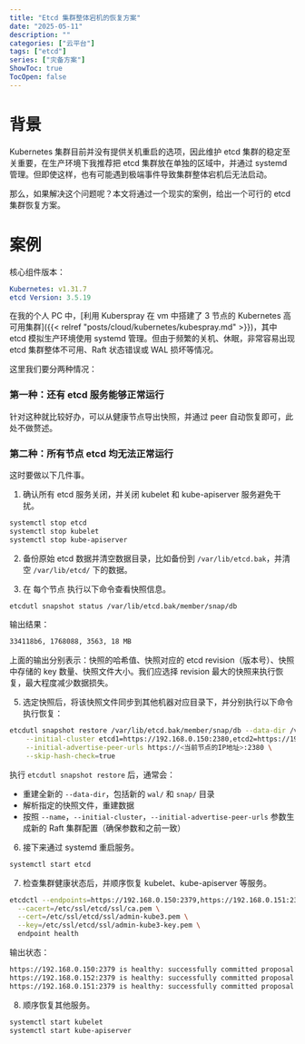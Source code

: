 ```yaml
---
title: "Etcd 集群整体宕机的恢复方案"
date: "2025-05-11"
description: ""
categories: ["云平台"]
tags: ["etcd"]
series: ["灾备方案"]
ShowToc: true
TocOpen: false
---
```

 
# 背景

Kubernetes 集群目前并没有提供关机重启的选项，因此维护 etcd 集群的稳定至关重要，在生产环境下我推荐把 etcd 集群放在单独的区域中，并通过 systemd 管理。但即使这样，也有可能遇到极端事件导致集群整体宕机后无法启动。

那么，如果解决这个问题呢？本文将通过一个现实的案例，给出一个可行的 etcd 集群恢复方案。

# 案例

核心组件版本：

```.yaml 
Kubernetes: v1.31.7
etcd Version: 3.5.19
```

在我的个人 PC 中，[利用 Kuberspray 在 vm 中搭建了 3 节点的 Kubernetes 高可用集群]({{< relref "posts/cloud/kubernetes/kubespray.md" >}})，其中 etcd 模拟生产环境使用 systemd 管理。但由于频繁的关机、休眠，非常容易出现 etcd 集群整体不可用、Raft 状态错误或 WAL 损坏等情况。

这里我们要分两种情况：

### 第一种：还有 etcd 服务能够正常运行

针对这种就比较好办，可以从健康节点导出快照，并通过 peer 自动恢复即可，此处不做赘述。

### 第二种：所有节点 etcd 均无法正常运行

这时要做以下几件事。

1. 确认所有 etcd 服务关闭，并关闭 kubelet 和 kube-apiserver 服务避免干扰。
```.bash
systemctl stop etcd
systemctl stop kubelet
systemctl stop kube-apiserver
```

2. 备份原始 etcd 数据并清空数据目录，比如备份到 `/var/lib/etcd.bak`，并清空 `/var/lib/etcd/` 下的数据。

3. 在 每个节点 执行以下命令查看快照信息。
```.bash
etcdutl snapshot status /var/lib/etcd.bak/member/snap/db
```

输出结果：
```.bash
334118b6, 1768088, 3563, 18 MB
```

上面的输出分别表示：快照的哈希值、快照对应的 etcd revision（版本号）、快照中存储的 key 数量、快照文件大小。我们应选择 revision 最大的快照来执行恢复，最大程度减少数据损失。

5. 选定快照后，将该快照文件同步到其他机器对应目录下，并分别执行以下命令执行恢复：
```.bash
etcdutl snapshot restore /var/lib/etcd.bak/member/snap/db --data-dir /var/lib/etcd --name <当前节点的etcd的名称标识> \
    --initial-cluster etcd1=https://192.168.0.150:2380,etcd2=https://192.168.0.151:2380,etcd3=https://192.168.0.152:2380 \
    --initial-advertise-peer-urls https://<当前节点的IP地址>:2380 \
    --skip-hash-check=true
```

执行 `etcdutl snapshot restore` 后，通常会：
* 重建全新的 `--data-dir`，包括新的 `wal/` 和 `snap/` 目录
* 解析指定的快照文件，重建数据
* 按照 `--name`，`--initial-cluster`，`--initial-advertise-peer-urls` 参数生成新的 Raft 集群配置（确保参数和之前一致）

6. 接下来通过 systemd 重启服务。
```.bash
systemctl start etcd
```

7. 检查集群健康状态后，并顺序恢复 kubelet、kube-apiserver 等服务。
```.bash
etcdctl --endpoints=https://192.168.0.150:2379,https://192.168.0.151:2379,https://192.168.0.152:2379 \
  --cacert=/etc/ssl/etcd/ssl/ca.pem \
  --cert=/etc/ssl/etcd/ssl/admin-kube3.pem \
  --key=/etc/ssl/etcd/ssl/admin-kube3-key.pem \
  endpoint health
```

输出状态：
```.bash
https://192.168.0.150:2379 is healthy: successfully committed proposal: took = 17.176498ms
https://192.168.0.152:2379 is healthy: successfully committed proposal: took = 18.531198ms
https://192.168.0.151:2379 is healthy: successfully committed proposal: took = 19.581746ms
```

8. 顺序恢复其他服务。
```.bash
systemctl start kubelet
systemctl start kube-apiserver
```